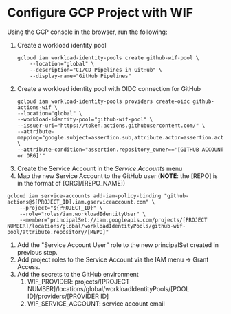 # Configure GCP Project with WIF
Using the GCP console in the browser, run the following:

1. Create a workload identity pool
    ```
    gcloud iam workload-identity-pools create github-wif-pool \
        --location="global" \
        --description="CI/CD Pipelines in GitHub" \
        --display-name="GitHub Pipelines"
    ```
1. Create a workload identity pool with OIDC connection for GitHub
    ```
    gcloud iam workload-identity-pools providers create-oidc github-actions-wif \
    --location="global" \
    --workload-identity-pool="github-wif-pool" \
    --issuer-uri="https://token.actions.githubusercontent.com/" \
    --attribute-mapping="google.subject=assertion.sub,attribute.actor=assertion.actor,attribute.repository=assertion.repository,attribute.repository_owner=assertion.repository_owner" \
    --attribute-condition="assertion.repository_owner=='[GITHUB ACCOUNT or ORG]'"
    ```
1. Create the Service Account in the *Service Accounts* menu
1. Map the new Service Account to the GitHub user (**NOTE**: the [REPO] is in the format of [ORG]/[REPO_NAME])
```
gcloud iam service-accounts add-iam-policy-binding "github-actions@$[PROJECT_ID].iam.gserviceaccount.com" \
    --project="${PROJECT_ID}" \
    --role="roles/iam.workloadIdentityUser" \
    --member="principalSet://iam.googleapis.com/projects/[PROJECT NUMBER]/locations/global/workloadIdentityPools/github-wif-pool/attribute.repository/[REPO]"

```
1. Add the "Service Account User" role to the new principalSet created in previous step.
1. Add project roles to the Service Account via the IAM menu -> Grant Access.
1. Add the secrets to the GitHub environment
    1. WIF_PROVIDER: projects/[PROJECT NUMBER]/locations/global/workloadIdentityPools/[POOL ID]/providers/[PROVIDER ID]
    1. WIF_SERVICE_ACCOUNT: service account email
